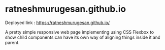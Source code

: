 # ratneshmurugesan.github.io

Deployed link : https://ratneshmurugesan.github.io/ 

A pretty simple responsive web page implementing using CSS Flexbox to show child components can have its own way of aligning things inside it and parent.
